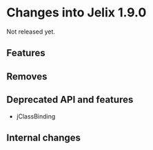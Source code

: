Changes into Jelix 1.9.0
========================

Not released yet.

Features
--------

Removes
-------

Deprecated API and features
---------------------------

* jClassBinding

Internal changes
----------------

